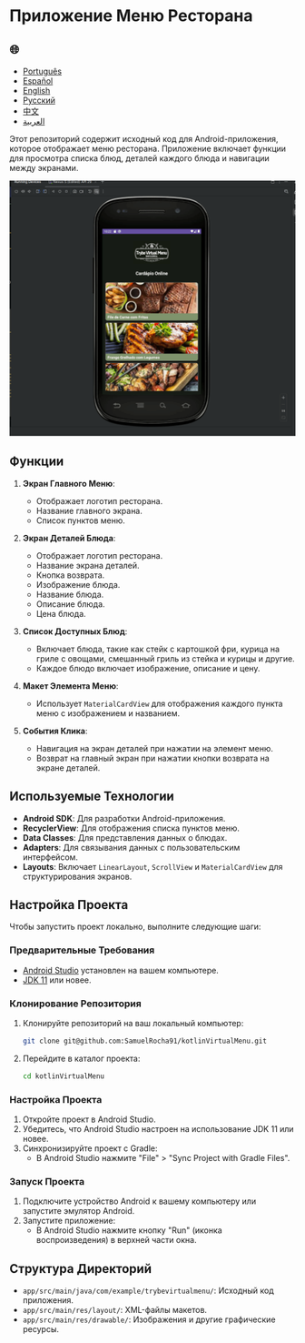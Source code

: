 # Приложение Меню Ресторана

<h2>🌐</h2>
<ul>
  <li><a href="https://github.com/SamuelRocha91/kotlinVirtualMenu" target="_blank">Português</a></li>
  <li><a href="https://github.com/SamuelRocha91/kotlinVirtualMenu/blob/main/README_es.md" target="_blank">Español</a></li>
  <li><a href="https://github.com/SamuelRocha91/kotlinVirtualMenu/blob/main/README_en.md" target="_blank">English</a></li>
  <li><a href="https://github.com/SamuelRocha91/kotlinVirtualMenu/blob/main/README_ru.md" target="_blank">Русский</a></li>
  <li><a href="https://github.com/SamuelRocha91/kotlinVirtualMenu/blob/main/README_ch.md" target="_blank">中文</a></li>
  <li><a href="https://github.com/SamuelRocha91/kotlinVirtualMenu/blob/main/README_ar.md" target="_blank">العربية</a></li>
</ul>

Этот репозиторий содержит исходный код для Android-приложения, которое отображает меню ресторана. Приложение включает функции для просмотра списка блюд, деталей каждого блюда и навигации между экранами.

![Предпросмотр приложения](./assets/menuVirtual.gif)

## Функции

1. **Экран Главного Меню**:
   - Отображает логотип ресторана.
   - Название главного экрана.
   - Список пунктов меню.

2. **Экран Деталей Блюда**:
   - Отображает логотип ресторана.
   - Название экрана деталей.
   - Кнопка возврата.
   - Изображение блюда.
   - Название блюда.
   - Описание блюда.
   - Цена блюда.

3. **Список Доступных Блюд**:
   - Включает блюда, такие как стейк с картошкой фри, курица на гриле с овощами, смешанный гриль из стейка и курицы и другие.
   - Каждое блюдо включает изображение, описание и цену.

4. **Макет Элемента Меню**:
   - Использует `MaterialCardView` для отображения каждого пункта меню с изображением и названием.

5. **События Клика**:
   - Навигация на экран деталей при нажатии на элемент меню.
   - Возврат на главный экран при нажатии кнопки возврата на экране деталей.

## Используемые Технологии

- **Android SDK**: Для разработки Android-приложения.
- **RecyclerView**: Для отображения списка пунктов меню.
- **Data Classes**: Для представления данных о блюдах.
- **Adapters**: Для связывания данных с пользовательским интерфейсом.
- **Layouts**: Включает `LinearLayout`, `ScrollView` и `MaterialCardView` для структурирования экранов.

## Настройка Проекта

Чтобы запустить проект локально, выполните следующие шаги:

### Предварительные Требования

- [Android Studio](https://developer.android.com/studio) установлен на вашем компьютере.
- [JDK 11](https://www.oracle.com/java/technologies/javase-jdk11-downloads.html) или новее.

### Клонирование Репозитория

1. Клонируйте репозиторий на ваш локальный компьютер:
   ```bash
   git clone git@github.com:SamuelRocha91/kotlinVirtualMenu.git
   ```

2. Перейдите в каталог проекта:
   ```bash
   cd kotlinVirtualMenu
   ```

### Настройка Проекта

1. Откройте проект в Android Studio.
2. Убедитесь, что Android Studio настроен на использование JDK 11 или новее.
3. Синхронизируйте проект с Gradle:
   - В Android Studio нажмите "File" > "Sync Project with Gradle Files".

### Запуск Проекта

1. Подключите устройство Android к вашему компьютеру или запустите эмулятор Android.
2. Запустите приложение:
   - В Android Studio нажмите кнопку "Run" (иконка воспроизведения) в верхней части окна.

## Структура Директорий

- `app/src/main/java/com/example/trybevirtualmenu/`: Исходный код приложения.
- `app/src/main/res/layout/`: XML-файлы макетов.
- `app/src/main/res/drawable/`: Изображения и другие графические ресурсы.
